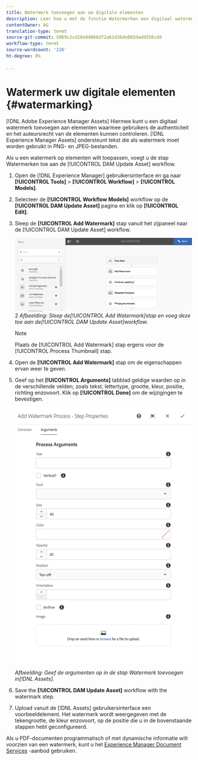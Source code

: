 ```yaml
---
title: Watermerk toevoegen aan uw digitale elementen
description: Leer hoe u met de functie Watermerken een digitaal watermerk aan elementen kunt toevoegen.
contentOwner: AG
translation-type: tm+mt
source-git-commit: 5069c2cd26e84866d72a61d36de085dadd556cdd
workflow-type: tm+mt
source-wordcount: '226'
ht-degree: 0%

---
```



# Watermerk uw digitale elementen {#watermarking}

[!DNL Adobe Experience Manager Assets] Hiermee kunt u een digitaal watermerk toevoegen aan elementen waarmee gebruikers de authenticiteit en het auteursrecht van de elementen kunnen controleren. [!DNL Experience Manager Assets] ondersteunt tekst die als watermerk moet worden gebruikt in PNG- en JPEG-bestanden.

Als u een watermerk op elementen wilt toepassen, voegt u de stap Watermerken toe aan de [!UICONTROL DAM Update Asset] workflow.

1. Open de [!DNL Experience Manager] gebruikersinterface en ga naar **[!UICONTROL Tools]** > **[!UICONTROL Workflow]** > **[!UICONTROL Models]**.
1. Selecteer de **[!UICONTROL Workflow Models]** workflow op de **[!UICONTROL DAM Update Asset]** pagina en klik op **[!UICONTROL Edit]**.

1. Sleep de **[!UICONTROL Add Watermark]** stap vanuit het zijpaneel naar de [!UICONTROL DAM Update Asset] workflow.

   ![Sleep de [!UICONTROL Add Watermark] stap en voeg deze toe aan de [!UICONTROL DAM Update Asset] workflow](assets/add_watermark_step_aem_assets.png)2
   *Afbeelding: Sleep de[!UICONTROL Add Watermark]stap en voeg deze toe aan de[!UICONTROL DAM Update Asset]workflow.*

   >[!NOTE]
   >
   >Plaats de [!UICONTROL Add Watermark] stap ergens voor de [!UICONTROL Process Thumbnail] stap.

1. Open de **[!UICONTROL Add Watermark]** stap om de eigenschappen ervan weer te geven.
1. Geef op het **[!UICONTROL Arguments]** tabblad geldige waarden op in de verschillende velden, zoals tekst, lettertype, grootte, kleur, positie, richting enzovoort. Klik op **[!UICONTROL Done]** om de wijzigingen te bevestigen.

   ![Geef de argumenten op in de stap Watermerk toevoegen in Elementen](assets/arguments_add_watermark_aem_assets.png)

   *Afbeelding: Geef de argumenten op in de stap Watermerk toevoegen in[!DNL Assets].*

1. Save the **[!UICONTROL DAM Update Asset]** workflow with the watermark step.
1. Upload vanuit de [!DNL Assets] gebruikersinterface een voorbeeldelement. Het watermerk wordt weergegeven met de tekengrootte, de kleur enzovoort, op de positie die u in de bovenstaande stappen hebt geconfigureerd.

Als u PDF-documenten programmatisch of met dynamische informatie wilt voorzien van een watermerk, kunt u het [Experience Manager Document Services](/help/forms/using/overview-aem-document-services.md) -aanbod gebruiken.
